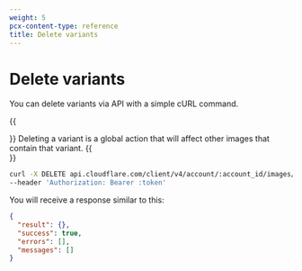 ```yaml
---
weight: 5
pcx-content-type: reference
title: Delete variants
---
```


# Delete variants

You can delete variants via API with a simple cURL command.

{{<Aside type="warning" header="Warning">}}
Deleting a variant is a global action that will affect other images that contain that variant.
{{</Aside>}}

```bash
curl -X DELETE api.cloudflare.com/client/v4/account/:account_id/images/v1/variants/:variant_name
--header 'Authorization: Bearer :token'
```

You will receive a response similar to this:

```json
{
  "result": {},
  "success": true,
  "errors": [],
  "messages": []
}
```